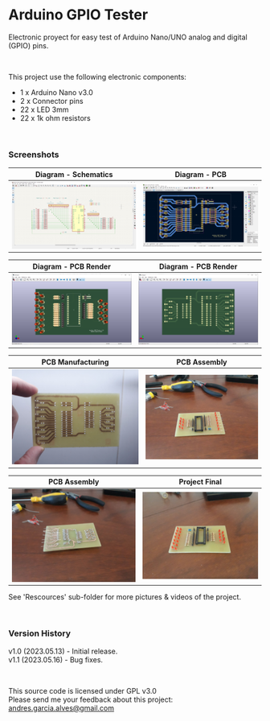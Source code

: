 # Arduino GPIO Tester

Electronic proyect for easy test of Arduino Nano/UNO analog and digital (GPIO) pins.  

&nbsp;

This project use the following electronic components:
- 1 x Arduino Nano v3.0
- 2 x Connector pins
- 22 x LED 3mm
- 22 x 1k ohm resistors

&nbsp;

### Screenshots

| Diagram - Schematics                            | Diagram - PCB                                   |
|-------------------------------------------------|-------------------------------------------------|
| ![](Resources/01-schematic-diagram.png)         | ![](Resources/02-pcb-diagram.png)               |

| Diagram - PCB Render                            | Diagram - PCB Render                            |
|-------------------------------------------------|-------------------------------------------------|
| ![](Resources/03-pcb-render-front-side.png)     | ![](Resources/04-pcb-render-back-side.png)      |

| PCB Manufacturing                               | PCB Assembly                                    |
|-------------------------------------------------|-------------------------------------------------|
| ![](Resources/05-pcb-manufacturing.jpg)         | ![](Resources/06-pcb-assembly.jpg)              |

| PCB Assembly                                    | Project Final                                   |
|-------------------------------------------------|-------------------------------------------------|
| ![](Resources/07-pcb-assembly.jpg)              | ![](Resources/08-project-final.jpg)             |

See 'Rescources' sub-folder for more pictures & videos of the project.

&nbsp;

### Version History

v1.0 (2023.05.13) - Initial release.  
v1.1 (2023.05.16) - Bug fixes.  

&nbsp;

This source code is licensed under GPL v3.0  
Please send me your feedback about this project: andres.garcia.alves@gmail.com
